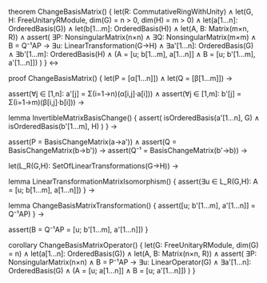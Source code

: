 theorem ChangeBasisMatrix() {
  let(R: CommutativeRingWithUnity) ∧
  let(G, H: FreeUnitaryRModule, dim(G) = n > 0, dim(H) = m > 0) ∧
  let(a[1...n]: OrderedBasis(G)) ∧
  let(b[1...m]: OrderedBasis(H)) ∧
  let(A, B: Matrix(m×n, R)) ∧
  assert(
    ∃P: NonsingularMatrix(n×n) ∧
    ∃Q: NonsingularMatrix(m×m) ∧
    B = Q⁻¹AP →
    ∃u: LinearTransformation(G→H) ∧
    ∃a'[1...n]: OrderedBasis(G) ∧
    ∃b'[1...m]: OrderedBasis(H) ∧
    (A = [u; b[1...m], a[1...n]] ∧
     B = [u; b'[1...m], a'[1...n]])
  )
} ↔

proof ChangeBasisMatrix() {
  let(P = [α[1...n]]) ∧
  let(Q = [β[1...m]]) →
  
  assert(∀j ∈ [1,n]: a'[j] = Σ(i=1→n)(α[i,j]·a[i])) ∧
  assert(∀j ∈ [1,m]: b'[j] = Σ(i=1→m)(β[i,j]·b[i])) →
  
  lemma InvertibleMatrixBasisChange() {
    assert(
      isOrderedBasis(a'[1...n], G) ∧
      isOrderedBasis(b'[1...m], H)
    )
  } →
  
  assert(P = BasisChangeMatrix(a→a')) ∧
  assert(Q = BasisChangeMatrix(b→b')) →
  assert(Q⁻¹ = BasisChangeMatrix(b'→b)) →
  
  let(L_R(G,H): SetOfLinearTransformations(G→H)) →
  
  lemma LinearTransformationMatrixIsomorphism() {
    assert(∃u ∈ L_R(G,H): A = [u; b[1...m], a[1...n]])
  } →
  
  lemma ChangeBasisMatrixTransformation() {
    assert([u; b'[1...m], a'[1...n]] = Q⁻¹AP)
  } →
  
  assert(B = Q⁻¹AP = [u; b'[1...m], a'[1...n]])
}

corollary ChangeBasisMatrixOperator() {
  let(G: FreeUnitaryRModule, dim(G) = n) ∧
  let(a[1...n]: OrderedBasis(G)) ∧
  let(A, B: Matrix(n×n, R)) ∧
  assert(
    ∃P: NonsingularMatrix(n×n) ∧
    B = P⁻¹AP →
    ∃u: LinearOperator(G) ∧
    ∃a'[1...n]: OrderedBasis(G) ∧
    (A = [u; a[1...n]] ∧
     B = [u; a'[1...n]])
  )
}